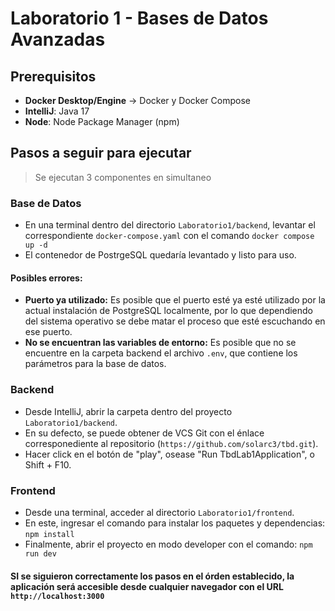 
# Laboratorio 1 - Bases de Datos Avanzadas

## Prerequisitos
- **Docker Desktop/Engine** -> Docker y Docker Compose
- **IntelliJ**: Java 17
- **Node**: Node Package Manager (npm)

## Pasos a seguir para ejecutar
> Se ejecutan 3 componentes en simultaneo


### Base de Datos
- En una terminal dentro del directorio `Laboratorio1/backend`, levantar el correspondiente `docker-compose.yaml` con el comando
```docker compose up -d```
- El contenedor de PostrgeSQL quedaría levantado y listo para uso.

#### Posibles errores:
- **Puerto ya utilizado:** Es posible que el puerto esté ya esté utilizado por la actual instalación de PostgreSQL localmente, por lo que dependiendo del sistema operativo se debe matar el proceso que esté escuchando en ese puerto.
- **No se encuentran las variables de entorno:** Es posible que no se encuentre en la carpeta backend el archivo `.env`, que contiene los parámetros para la base de datos.

### Backend
- Desde IntelliJ, abrir la carpeta dentro del proyecto `Laboratorio1/backend`.
- En su defecto, se puede obtener de VCS Git con el énlace corresponediente al repositorio (`https://github.com/solarc3/tbd.git`).
- Hacer click en el botón de "play", osease "Run TbdLab1Application", o Shift + F10.

### Frontend
- Desde una terminal, acceder al directorio `Laboratorio1/frontend`.
- En este, ingresar el comando para instalar los paquetes y dependencias:
```npm install```
- Finalmente, abrir el proyecto en modo developer con el comando:
```npm run dev```

#### SI se siguieron correctamente los pasos en el órden establecido, la aplicación será accesible desde cualquier navegador con el URL `http://localhost:3000`
